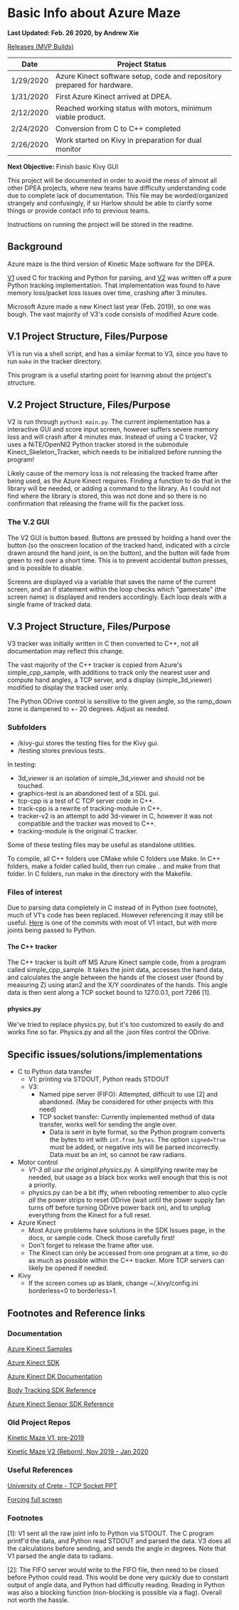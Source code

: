 # Basic Info about Azure Maze #
**Last Updated: Feb. 26 2020, by Andrew Xie**

[Releases (MVP Builds)](https://github.com/andrewxie43/azure-maze/releases)

| Date | Project Status |
|------|------|
| 1/29/2020 | Azure Kinect software setup, code and repository prepared for hardware. |
| 1/31/2020 | First Azure Kinect arrived at DPEA. |
| 2/12/2020 | Reached working status with motors, minimum viable product. |
| 2/24/2020 | Conversion from C to C++ completed |
| 2/26/2020 | Work started on Kivy in preparation for dual monitor |

**Next Objective:** Finish basic Kivy GUI

This project will be documented in order to avoid the mess of almost all other DPEA projects, where new teams have difficulty understanding code due to complete lack of documentation. This file may be worded/organized strangely and confusingly, if so Harlow should be able to clarify some things or provide contact info to previous teams.


Instructions on running the project will be stored in the readme.


## Background ##
Azure maze is the third version of Kinetic Maze software for the DPEA.

[V1](https://github.com/dpengineering/kinetic-maze/tree/6517ff8c6544c4c8287182b5a3d50727d381c097) used C for tracking and Python for parsing, and [V2](https://github.com/bkenndpngineering/Kinetic-Maze-Reborn) was written off a pure Python tracking implementation. That implementation was found to have memory loss/packet loss issues over time, crashing after 3 minutes.

Microsoft Azure made a new Kinect last year (Feb. 2019), so one was bough. The vast majority of V3's code consists of modified Azure code.

## V.1 Project Structure, Files/Purpose ##
V1 is run via a shell script, and has a similar format to V3, since you have to run ```make``` in the tracker directory.

This program is a useful starting point for learning about the project's structure.

## V.2 Project Structure, Files/Purpose ##
V2 is run through ```python3 main.py```. The current implementation has a interactive GUI and score input screen, however suffers severe memory loss and will crash after 4 minutes max. Instead of using a C tracker, V2 uses a NiTE/OpenNI2 Python tracker stored in the submodule Kinect_Skeleton_Tracker, which needs to be initialized before running the program!

Likely cause of the memory loss is not releasing the tracked frame after being used, as the Azure Kinect requires. Finding a function to do that in the library will be needed, or adding a command to the library. As I could not find where the library is stored, this was not done and so there is no confirmation that releasing the frame will fix the packet loss.

### The V.2 GUI ###
The V2 GUI is button based. Buttons are pressed by holding a hand over the button (so the onscreen location of the tracked hand, indicated with a circle drawn around the hand joint, is on the button), and the button will fade from green to red over a short time. This is to prevent accidental button presses, and is possible to disable.

Screens are displayed via a variable that saves the name of the current screen, and an if statement within the loop checks which "gamestate" (the screen name) is displayed and renders accordingly. Each loop deals with a single frame of tracked data.


## V.3 Project Structure, Files/Purpose ##

V3 tracker was initially written in C then converted to C++, not all documentation may reflect this change.

The vast majority of the C++ tracker is copied from Azure's simple_cpp_sample, with additions to track only the nearest user and compute hand angles, a TCP server, and a display (simple_3d_viewer) modified to display the tracked user only.

The Python ODrive control is sensitive to the given angle, so the ramp_down zone is dampened to +- 20 degrees. Adjust as needed.

### Subfolders ###
* /kivy-gui stores the testing files for the Kivy gui.
* /testing stores previous tests.

In testing:
- 3d_viewer is an isolation of simple_3d_viewer and should not be touched.
- graphics-test is an abandoned test of a SDL gui.
- tcp-cpp is a test of C TCP server code in C++.
- track-cpp is a rewrite of tracking-module in C++.
- tracker-v2 is an attempt to add 3d-viewer in C, however it was not compatible and the tracker was moved to C++.
- tracking-module is the original C tracker.

Some of these testing files may be useful as standalone utilities.


To compile, all C++ folders use CMake while C folders use Make. In C++ folders, make a folder called build, then run cmake .. and make from that folder. In C folders, run make in the directory with the Makefile.

### Files of interest ###
Due to parsing data completely in C instead of in Python (see footnote), much of V1's code has been replaced. However referencing it may still be useful. [Here](https://github.com/dpengineering/kinetic-maze/tree/38de238fccfc4a8ec9930c75112bbee1b0594ff2) is one of the commits with most of V1 intact, but with more joints being passed to Python.

#### The C++ tracker ####
The C++ tracker is built off MS Azure Kinect sample code, from a program called simple_cpp_sample. It takes the joint data, accesses the hand data, and calculates the angle between the hands of the closest user (found by measuring Z) using atan2 and the X/Y coordinates of the hands. This angle data is then sent along a TCP socket bound to 127.0.0.1, port 7266 [1].



#### physics.py ####
We've tried to replace physics.py, but it's too customized to easily do and works fine so far. Physics.py and all the .json files control the ODrive.


## Specific issues/solutions/implementations ##
- C to Python data transfer
  - V1: printing via STDOUT, Python reads STDOUT
  - V3:
    - Named pipe server (FIFO): Attempted, difficult to use [2] and abandoned. (May be considered for other projects with this need)
    - TCP socket transfer: Currently implemented method of data transfer, works well for sending the angle over.
      - Data is sent in byte format, so the Python program converts the bytes to int with ```int.from_bytes```. The option ```signed=True``` must be added, or negative ints will be parsed incorrectly. Data must be an int, so cannot be raw radians.
- Motor control
  - *V1-3 all use the original physics.py.* A simplifying rewrite may be needed, but usage as a black box works well enough that this is not a priority.
  - physics.py can be a bit iffy, when rebooting remember to also cycle *all* the power strips to reset ODrive (wait until the power supply fan turns off before turning ODrive power back on), and to unplug everything from the Kinect for a full reset.
- Azure Kinect
  - Most Azure problems have solutions in the SDK Issues page, in the docs, or sample code. Check those carefully first!
  - Don't forget to release the frame after use.
  - The Kinect can only be accessed from one program at a time, so do as much as possible within the C++ tracker. More TCP servers can likely be opened if needed.
- Kivy
  - If the screen comes up as blank, change ~/,kivy/config.ini borderless=0 to borderless=1.

## Footnotes and Reference links ##

### Documentation ###

[Azure Kinect Samples](https://github.com/microsoft/Azure-Kinect-Samples)

[Azure Kinect SDK](https://github.com/microsoft/Azure-Kinect-Sensor-SDK)

[Azure Kinect DK Documentation](https://docs.microsoft.com/en-us/azure/kinect-dk/)

[Body Tracking SDK Reference](https://microsoft.github.io/Azure-Kinect-Body-Tracking/release/1.x.x/index.html)

[Azure Kinect Sensor SDK Reference](https://microsoft.github.io/Azure-Kinect-Sensor-SDK/master/index.html)

### Old Project Repos ###

[Kinetic Maze V1, pre-2019](https://github.com/dpengineering/kinetic-maze/tree/6517ff8c6544c4c8287182b5a3d50727d381c097)

[Kinetic Maze V2 (Reborn), Nov 2019 - Jan 2020](https://github.com/bkenndpngineering/Kinetic-Maze-Reborn)

### Useful References ###

[University of Crete - TCP Socket PPT](https://www.csd.uoc.gr/~hy556/material/tutorials/cs556-3rd-tutorial.pdf)

[Forcing full screen](https://superuser.com/questions/1144959/how-do-i-stop-fullscreen-games-from-minimizing-when-i-click-on-another-window-on)


### Footnotes ###

[1]: V1 sent all the raw joint info to Python via STDOUT. The C program printf'd the data, and Python read STDOUT and parsed the data. V3 does all the calculations before sending, and sends the angle in degrees. Note that V1 parsed the angle data to radians.

[2]: The FIFO server would write to the FIFO file, then need to be closed before Python could read. This would be done very quickly due to constant output of angle data, and Python had difficulty reading. Reading in Python was also a blocking function (non-blocking is possible via a flag). Overall not worth the hassle.
